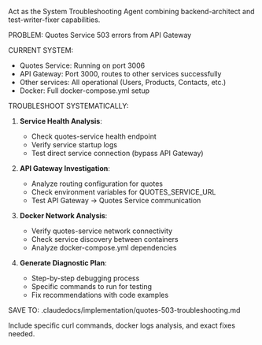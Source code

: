Act as the System Troubleshooting Agent combining backend-architect and test-writer-fixer capabilities.

PROBLEM: Quotes Service 503 errors from API Gateway

CURRENT SYSTEM:
- Quotes Service: Running on port 3006
- API Gateway: Port 3000, routes to other services successfully
- Other services: All operational (Users, Products, Contacts, etc.)
- Docker: Full docker-compose.yml setup

TROUBLESHOOT SYSTEMATICALLY:

1. **Service Health Analysis**:
   - Check quotes-service health endpoint
   - Verify service startup logs
   - Test direct service connection (bypass API Gateway)

2. **API Gateway Investigation**:
   - Analyze routing configuration for quotes
   - Check environment variables for QUOTES_SERVICE_URL
   - Test API Gateway → Quotes Service communication

3. **Docker Network Analysis**:
   - Verify quotes-service network connectivity
   - Check service discovery between containers
   - Analyze docker-compose.yml dependencies

4. **Generate Diagnostic Plan**:
   - Step-by-step debugging process
   - Specific commands to run for testing
   - Fix recommendations with code examples

SAVE TO: .claudedocs/implementation/quotes-503-troubleshooting.md

Include specific curl commands, docker logs analysis, and exact fixes needed.